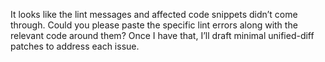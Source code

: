 It looks like the lint messages and affected code snippets didn’t come through. Could you please paste the specific lint errors along with the relevant code around them? Once I have that, I’ll draft minimal unified-diff patches to address each issue.